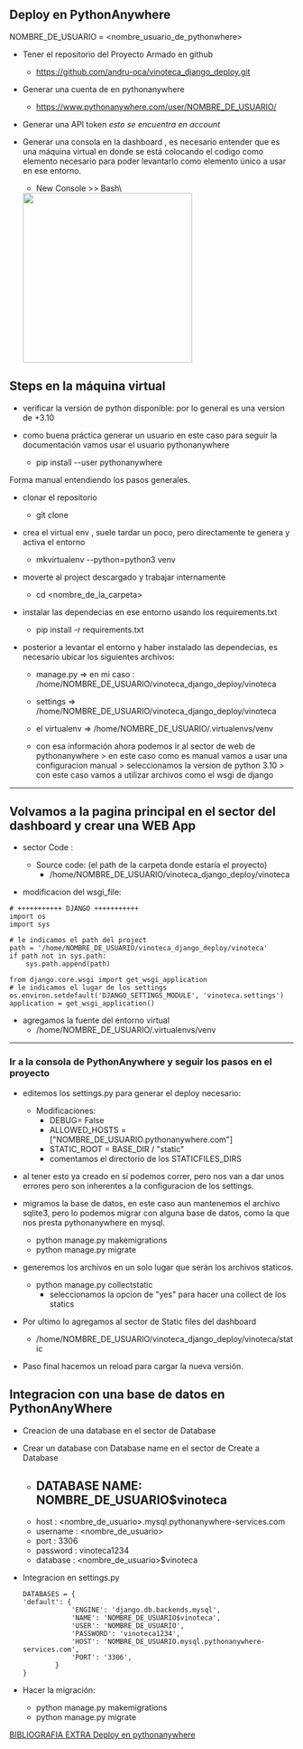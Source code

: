 Deploy en PythonAnywhere
---

NOMBRE_DE_USUARIO = <nombre_usuario_de_pythonwhere>


- Tener el repositorio del Proyecto Armado en github
    - https://github.com/andru-oca/vinoteca_django_deploy.git

- Generar una cuenta de en pythonanywhere
    - https://www.pythonanywhere.com/user/NOMBRE_DE_USUARIO/

- Generar una API token _esto se encuentra en account_

- Generar una consola en la dashboard , es necesario entender que es una máquina virtual en donde se está colocando el codigo como elemento necesario para poder levantarlo como elemento único a usar en ese entorno.
    - New Console >> Bash\
    <img src="./images/dashboard_console.png" width="300"/>

Steps en la máquina virtual
---

- verificar la versión de python disponible: por lo general es una version de +3.10 
- como buena práctica generar un usuario en este caso para seguir la documentación vamos usar el usuario pythonanywhere

    - pip install --user pythonanywhere

Forma manual entendiendo los pasos generales.

- clonar el repositorio
    - git clone <repositorio-git>

- crea el virtual env , suele tardar un poco, pero directamente te genera y activa el entorno

    - mkvirtualenv --python=python3 venv

- moverte al project descargado y trabajar internamente
    - cd <nombre_de_la_carpeta>

- instalar las dependecias en ese entorno usando los requirements.txt
    - pip install -r requirements.txt

- posterior a levantar el entorno y haber instalado las dependecias, es necesario ubicar los siguientes archivos:
    - manage.py =>  en mi caso : /home/NOMBRE_DE_USUARIO/vinoteca_django_deploy/vinoteca
    - settings => /home/NOMBRE_DE_USUARIO/vinoteca_django_deploy/vinoteca
    - el virtualenv => /home/NOMBRE_DE_USUARIO/.virtualenvs/venv

    - con esa información ahora podemos ir al sector de web de pythonanywhere > en este caso como es manual vamos a usar una configuracion manual > seleccionamos la version de python 3.10 > con este caso vamos a utilizar archivos como el wsgi de django

---

## Volvamos a la pagina principal en el sector del dashboard y crear una WEB App

- sector Code :

    - Source code: (el path de la carpeta donde estaría el proyecto)
        - /home/NOMBRE_DE_USUARIO/vinoteca_django_deploy/vinoteca


- modificacion del wsgi_file:

```
# +++++++++++ DJANGO +++++++++++
import os
import sys

# le indicamos el path del project
path = '/home/NOMBRE_DE_USUARIO/vinoteca_django_deploy/vinoteca'
if path not in sys.path:
    sys.path.append(path)

from django.core.wsgi import get_wsgi_application
# le indicamos el lugar de los settings
os.environ.setdefault('DJANGO_SETTINGS_MODULE', 'vinoteca.settings')
application = get_wsgi_application()
```

- agregamos la fuente del entorno virtual
    - /home/NOMBRE_DE_USUARIO/.virtualenvs/venv

---
### Ir a la consola de PythonAnywhere y seguir los pasos en el proyecto

- editemos los settings.py para generar el deploy necesario: 

    - Modificaciones: 
        - DEBUG= False
        - ALLOWED_HOSTS = ["NOMBRE_DE_USUARIO.pythonanywhere.com"]
        - STATIC_ROOT = BASE_DIR / "static"
        - comentamos el directorio de los STATICFILES_DIRS

- al tener esto ya creado en sí podemos correr, pero nos van a dar unos errores pero son inherentes  a la configuracion de los settings.


- migramos la base de datos, en este caso aun mantenemos el archivo sqlite3, pero lo podemos migrar con alguna base de datos, como la que nos presta pythonanywhere en mysql.
    - python manage.py makemigrations
    - python manage.py migrate



- generemos los archivos en un solo lugar que serán los archivos staticos.
    -   python manage.py collectstatic
        - seleccionamos la opcion de "yes" para  hacer una collect de los statics

- Por ultimo lo agregamos al sector de Static files del dashboard    
    - /home/NOMBRE_DE_USUARIO/vinoteca_django_deploy/vinoteca/static

- Paso final hacemos un reload para cargar la nueva versión.



Integracion con una base de datos en PythonAnyWhere
---

- Creacion de una database en el sector de Database
- Crear un database con Database name en el sector de Create a Database
    - DATABASE NAME:
       **NOMBRE_DE_USUARIO**$vinoteca
      ---

    * host : <nombre_de_usuario>.mysql.pythonanywhere-services.com
    * username : <nombre_de_usuario>
    * port : 3306
    * password : vinoteca1234
    * database : <nombre_de_usuario>$vinoteca

-   Integracion en settings.py

    ```
    DATABASES = {
    'default': {
                'ENGINE': 'django.db.backends.mysql',
                'NAME': 'NOMBRE_DE_USUARIO$vinoteca',
                'USER': 'NOMBRE_DE_USUARIO',
                'PASSWORD': 'vinoteca1234',
                'HOST': 'NOMBRE_DE_USUARIO.mysql.pythonanywhere-services.com',
                'PORT': '3306',
            }
    }
    ```

- Hacer la migración:
    - python manage.py makemigrations
    - python manage.py migrate



[BIBLIOGRAFIA EXTRA Deploy en pythonanywhere](https://zappycode.com/tutorials/deploy-django-project-on-pythonanywhere)
